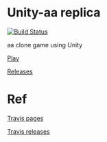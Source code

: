 # Unity-aa replica 

[![Build Status](https://travis-ci.org/humbertodias/unity-aa.svg?branch=master)](
https://travis-ci.org/humbertodias/unity-aa)

aa clone game using Unity

[Play](http://humbertodias.github.io/unity-aa)

[Releases](https://github.com/humbertodias/unity-aa/releases)


# Ref

[Travis pages](https://djw8605.github.io/2017/02/08/deploying-docs-on-github-with-travisci)

[Travis releases](https://github.com/rafaelnsantos/Travis-Unity)
